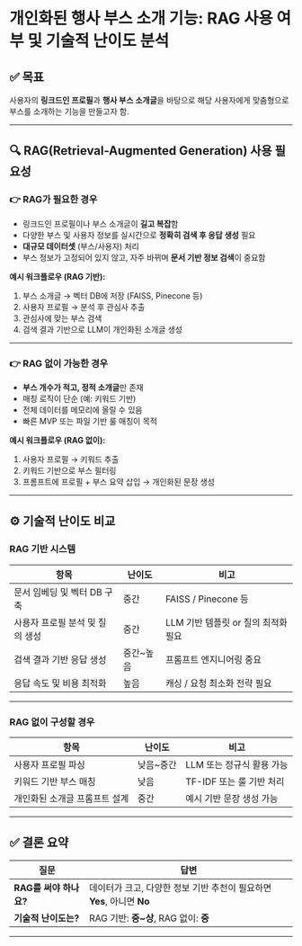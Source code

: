 # 개인화된 행사 부스 소개 기능: RAG 사용 여부 및 기술적 난이도 분석

## ✅ 목표
사용자의 **링크드인 프로필**과 **행사 부스 소개글**을 바탕으로 해당 사용자에게 맞춤형으로 부스를 소개하는 기능을 만들고자 함.

---

## 🔍 RAG(Retrieval-Augmented Generation) 사용 필요성

### 👉 RAG가 필요한 경우
- 링크드인 프로필이나 부스 소개글이 **길고 복잡**함
- 다양한 부스 및 사용자 정보를 실시간으로 **정확히 검색 후 응답 생성** 필요
- **대규모 데이터셋** (부스/사용자) 처리
- 부스 정보가 고정되어 있지 않고, 자주 바뀌며 **문서 기반 정보 검색**이 중요함

**예시 워크플로우 (RAG 기반):**
1. 부스 소개글 → 벡터 DB에 저장 (FAISS, Pinecone 등)
2. 사용자 프로필 → 분석 후 관심사 추출
3. 관심사에 맞는 부스 검색
4. 검색 결과 기반으로 LLM이 개인화된 소개글 생성

---

### 👉 RAG 없이 가능한 경우
- **부스 개수가 적고, 정적 소개글**만 존재
- 매칭 로직이 단순 (예: 키워드 기반)
- 전체 데이터를 메모리에 올릴 수 있음
- 빠른 MVP 또는 파일 기반 룰 매칭이 목적

**예시 워크플로우 (RAG 없이):**
1. 사용자 프로필 → 키워드 추출
2. 키워드 기반으로 부스 필터링
3. 프롬프트에 프로필 + 부스 요약 삽입 → 개인화된 문장 생성

---

## ⚙️ 기술적 난이도 비교

### RAG 기반 시스템

| 항목                             | 난이도   | 비고                                  |
|----------------------------------|----------|---------------------------------------|
| 문서 임베딩 및 벡터 DB 구축     | 중간     | FAISS / Pinecone 등                   |
| 사용자 프로필 분석 및 질의 생성 | 중간     | LLM 기반 템플릿 or 질의 최적화 필요 |
| 검색 결과 기반 응답 생성        | 중간~높음 | 프롬프트 엔지니어링 중요              |
| 응답 속도 및 비용 최적화        | 높음     | 캐싱 / 요청 최소화 전략 필요         |

---

### RAG 없이 구성할 경우

| 항목                             | 난이도   | 비고                                  |
|----------------------------------|----------|---------------------------------------|
| 사용자 프로필 파싱               | 낮음~중간 | LLM 또는 정규식 활용 가능             |
| 키워드 기반 부스 매칭           | 낮음     | TF-IDF 또는 룰 기반 처리              |
| 개인화된 소개글 프롬프트 설계   | 중간     | 예시 기반 문장 생성 가능              |

---

## ✅ 결론 요약

| 질문                      | 답변                                                                 |
|---------------------------|----------------------------------------------------------------------|
| **RAG를 써야 하나요?**   | 데이터가 크고, 다양한 정보 기반 추천이 필요하면 **Yes**, 아니면 **No** |
| **기술적 난이도는?**      | RAG 기반: **중~상**, RAG 없이: **중**                                |

---


